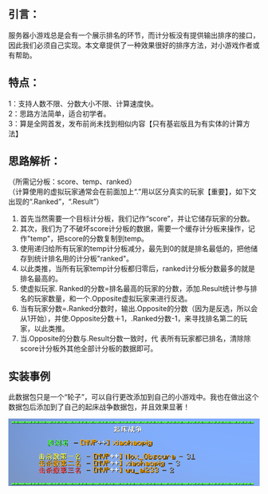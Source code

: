 

<FeatureHead
    title = 根据记分板分数排名
    authorName = Nox_Obscura
    avatarUrl = '../../_authors/nox_obscura.jpg'
    :socialLinks="[
        { name: 'BiliBili', url: 'https://b23.tv/IMmhdiM' }
    ]"
    resourceLink = 'https://b23.tv/gBF3viI'
/>

## 引言：
服务器小游戏总是会有一个展示排名的环节，而计分板没有提供输出排序的接口，因此我们必须自己实现。本文章提供了一种效果很好的排序方法，对小游戏作者或有帮助。

## 特点：
1：支持人数不限、分数大小不限、计算速度快。  
2：思路方法简单，适合初学者。  
3：算是全网首发，发布前尚未找到相似内容【只有基岩版且为有实体的计算方法】  

## 思路解析：
（所需记分板：score、temp、ranked）  
（计算使用的虚拟玩家通常会在前面加上“.”用以区分真实的玩家【重要】，如下文出现的“.Ranked”，“.Result”）  

1. 首先当然需要一个目标计分板，我们记作“score”，并让它储存玩家的分数。
2. 其次，我们为了不破坏score计分板的数据，需要一个缓存计分板来操作，记作"temp"，把score的分数复制到temp。  
3. 使用递归给所有玩家的temp计分板减分，最先到0的就是排名最低的，把他储存到统计排名用的计分板"ranked"。  
4. 以此类推，当所有玩家temp计分板都归零后，ranked计分板分数最多的就是排名最高的。  
5. 使虚拟玩家. Ranked的分数=排名最高的玩家的分数，添加.Result统计参与排名的玩家数量，和一个.Opposite虚拟玩家来进行反选。  
6. 当有玩家分数=.Ranked分数时，输出.Opposite的分数（因为是反选，所以会从1开始），并使.Opposite分数＋1，.Ranked分数-1，来寻找排名第二的玩家，以此类推。  
7. 当.Opposite的分数与.Result分数一致时，代  表所有玩家都已排名，清除除score计分板外其他全部计分板的数据即可。

## 实装事例
此数据包只是一个“轮子”，可以自行更改添加到自己的小游戏中。我也在做出这个数据包后添加到了自己的起床战争数据包，并且效果显著！

![](1.png)
